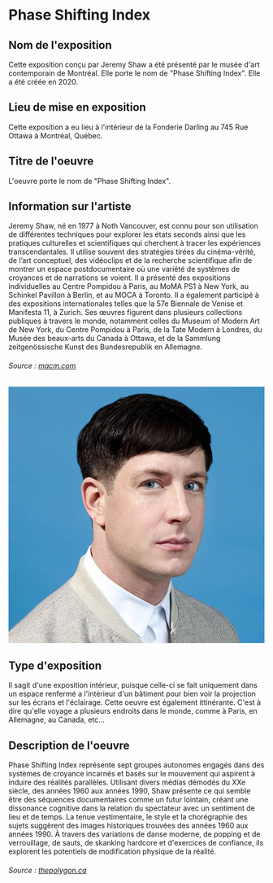 # Phase Shifting Index

## **Nom de l'exposition**
Cette exposition conçu par Jeremy Shaw a été présenté par le musée d'art contemporain de Montréal. Elle porte le nom de "Phase Shifting Index". Elle a été créée en 2020.

## **Lieu de mise en exposition**
Cette exposition a eu lieu à l'intérieur de la Fonderie Darling au 745 Rue Ottawa à Montréal, Québec.

## **Titre de l'oeuvre**
L'oeuvre porte le nom de "Phase Shifting Index".

## **Information sur l'artiste**
Jeremy Shaw, né en 1977 à Noth Vancouver, est connu pour son utilisation de différentes techniques pour explorer les états seconds ainsi que les pratiques culturelles et scientifiques qui cherchent à tracer les expériences transcendantales. Il utilise souvent des stratégies tirées du cinéma-vérité, de l’art conceptuel, des vidéoclips et de la recherche scientifique afin de montrer un espace postdocumentaire où une variété de systèmes de croyances et de narrations se voient. Il a présenté des expositions individuelles au Centre Pompidou à Paris, au MoMA PS1 à New York, au Schinkel Pavillon à Berlin, et au MOCA à Toronto. Il a également participé à des expositions internationales telles que la 57e Biennale de Venise et Manifesta 11, à Zurich. Ses œuvres figurent dans plusieurs collections publiques à travers le monde, notamment celles du Museum of Modern Art de New York, du Centre Pompidou à Paris, de la Tate Modern à Londres, du Musée des beaux-arts du Canada à Ottawa, et de la Sammlung zeitgenössische Kunst des Bundesrepublik en Allemagne.
###### Source : [macm.com](https://macm.org/expositions/jeremy-shaw/)

![photo](media/photo_jeremy_shaw.jpg)

## **Type d'exposition**
Il sagit d'une exposition intérieur, puisque celle-ci se fait uniquement dans un espace renfermé a l'intérieur d'un bâtiment pour bien voir la projection sur les écrans et l'éclairage. Cette oeuvre est également ittinérante. C'est à dire qu'elle voyage a plusieurs endroits dans le monde, comme à Paris, en Allemagne, au Canada, etc...

## **Description de l'oeuvre**
Phase Shifting Index représente sept groupes autonomes engagés dans des systèmes de croyance incarnés et basés sur le mouvement qui aspirent à induire des réalités parallèles. Utilisant divers médias démodés du XXe siècle, des années 1960 aux années 1990, Shaw présente ce qui semble être des séquences documentaires comme un futur lointain, créant une dissonance cognitive dans la relation du spectateur avec un sentiment de lieu et de temps. La tenue vestimentaire, le style et la chorégraphie des sujets suggèrent des images historiques trouvées des années 1960 aux années 1990. À travers des variations de danse moderne, de popping et de verrouillage, de sauts, de skanking hardcore et d'exercices de confiance, ils explorent les potentiels de modification physique de la réalité.
###### Source : [thepolygon.ca](https://thepolygon.ca/exhibition/jeremy-shaw-phase-shifting-index/)
